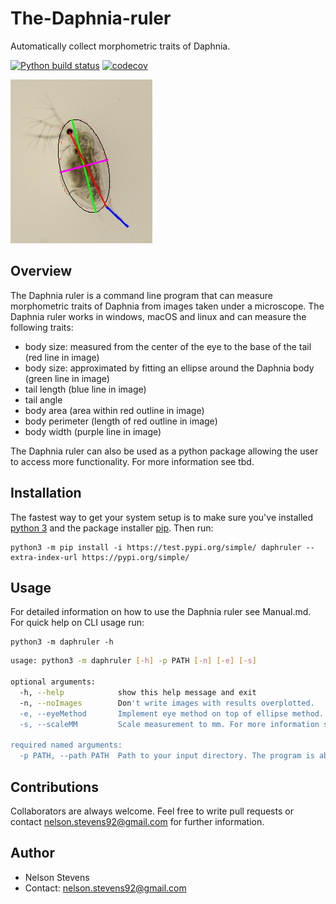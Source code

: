 # The-Daphnia-ruler
Automatically collect morphometric traits of Daphnia.
<!-- badges: start -->
[![Python build status](https://github.com/nelstevens/The-Daphnia-ruler/workflows/build/badge.svg)](https://github.com/nelstevens/The-Daphnia-ruler/actions)
[![codecov](https://codecov.io/gh/nelstevens/The-Daphnia-ruler/branch/proper/graph/badge.svg?token=1268756M42)](https://codecov.io/gh/nelstevens/The-Daphnia-ruler)
<!-- badges: end -->

![](images/final_product_fin.jpg)
## Overview
The Daphnia ruler is a command line program that can measure morphometric traits of Daphnia from images taken under a microscope. 
The Daphnia ruler works in windows, macOS and linux and can measure the following traits:
* body size: measured from the center of the eye to the base of the tail (red line in image)
* body size: approximated by fitting an ellipse around the Daphnia body (green line in image)
* tail length (blue line in image)
* tail angle
* body area (area within red outline in image)
* body perimeter (length of red outline in image)
* body width (purple line in image)

The Daphnia ruler can also be used as a python package allowing the user to access more functionality. For more information see tbd.


## Installation
The fastest way to get your system setup is to make sure you've installed [python 3](https://www.python.org/) and the package installer [pip](https://pypi.org/project/pip/). Then run:
```
python3 -m pip install -i https://test.pypi.org/simple/ daphruler --extra-index-url https://pypi.org/simple/
```

## Usage
For detailed information on how to use the Daphnia ruler see Manual.md. For quick help on CLI usage run:
```
python3 -m daphruler -h
```

```bash
usage: python3 -m daphruler [-h] -p PATH [-n] [-e] [-s]

optional arguments:
  -h, --help            show this help message and exit
  -n, --noImages        Don't write images with results overplotted.
  -e, --eyeMethod       Implement eye method on top of ellipse method.
  -s, --scaleMM         Scale measurement to mm. For more information see README.md

required named arguments:
  -p PATH, --path PATH  Path to your input directory. The program is able to loop through subdirectories of the input.
```

## Contributions
Collaborators are always welcome. Feel free to write pull requests or contact nelson.stevens92@gmail.com for further information.

## Author
* Nelson Stevens
* Contact: nelson.stevens92@gmail.com
